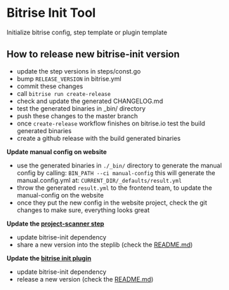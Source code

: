 # Bitrise Init Tool

Initialize bitrise config, step template or plugin template

## How to release new bitrise-init version

- update the step versions in steps/const.go
- bump `RELEASE_VERSION` in bitrise.yml
- commit these changes
- call `bitrise run create-release`
- check and update the generated CHANGELOG.md
- test the generated binaries in _bin/ directory
- push these changes to the master branch
- once `create-release` workflow finishes on bitrise.io test the build generated binaries
- create a github release with the build generated binaries

__Update manual config on website__

- use the generated binaries in `./_bin/` directory to generate the manual config by calling: `BIN_PATH --ci manual-config` this will generate the manual.config.yml at: `CURRENT_DIR/_defaults/result.yml`
- throw the generated `result.yml` to the frontend team, to update the manual-config on the website
- once they put the new config in the website project, check the git changes to make sure, everything looks great

__Update the [project-scanner step](https://github.com/bitrise-steplib/steps-project-scanner)__

- update bitrise-init dependency
- share a new version into the steplib (check the [README.md](https://github.com/bitrise-steplib/steps-project-scanner/blob/master/README.md))

__Update the [bitrise init plugin]((https://github.com/bitrise-core/bitrise-plugins-init))__

- update bitrise-init dependency
- release a new version (check the [README.md](https://github.com/bitrise-core/bitrise-plugins-init/blob/master/README.md))